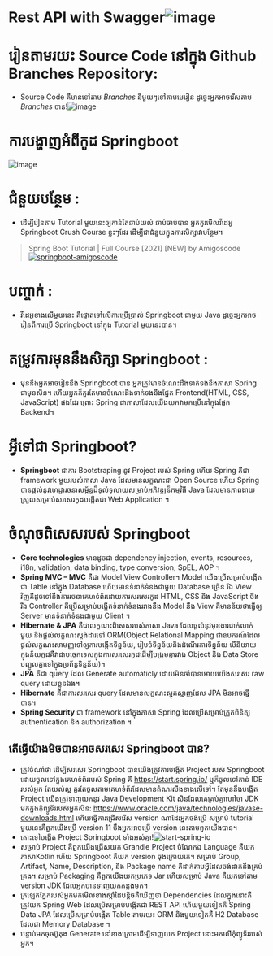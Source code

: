 # Rest API with Swagger![image](https://user-images.githubusercontent.com/103988427/169981197-3e7cefda-592c-499e-96d6-285b488f5eec.png)
# រៀនតាមរយះ Source Code នៅក្នុង Github Branches Repository: 
- Source Code គឺមានទៅតាម *Branches* នីមួយៗទៅតាមមេរៀន ដូច្នេះអ្នកអាចរើសតាម *Branches* បាន!![image](https://user-images.githubusercontent.com/103988427/170003346-c55300e9-2ea8-4041-8994-36c0a248affa.png)
# ការបង្ហាញអំពីកូដ Springboot
![image](https://user-images.githubusercontent.com/103988427/169982053-58784fed-a416-48bb-9f64-d67b7eac1ddc.png)
# ជំនួយបន្ថែម : 
- ដើម្បីរៀនតាម Tutorial មួយនេះឲ្យកាន់តែឆាប់យល់ ឆាប់ចាប់បាន អ្នកគួរមើលវីដេអូ Springboot Crush Course ខ្លះៗដែរ ដើម្បីជាជំនួយក្នុងការសិក្សាវាបន្ថែម។ 
> Spring Boot Tutorial | Full Course [2021] [NEW] by Amigoscode <a href="https://www.youtube.com/watch?v=9SGDpanrc8U">![springboot-amigoscode](https://user-images.githubusercontent.com/103988427/169996333-01640549-e304-406e-a837-cb846a37c161.jpg)</a>
# បញ្ចាក់ : 
- វីដេអូខាងលើមួយនេះ គឺផ្តោតទៅលើការប្រើប្រាស់ Springboot ជាមួយ Java ដូច្នេះអ្នកអាចរៀនពីការប្រើ Springboot នៅក្នុង Tutorial មួយនេះបាន។
# តម្រូវការមុននឹងសិក្សា Springboot : 
- មុននឹងអ្នកអាចរៀននឹង Springboot បាន អ្នកត្រូវមានចំណេះដឹងទាក់ទងនឹងភាសា Spring ជាមុនសិន។ ហើយអ្នកក៏គួរតែមានចំណេះដឹងទាក់ទងនឹងផ្នែក Frontend(HTML, CSS, JavaScript) ផងដែរ ព្រោះ Spring ជាភាសាដែលយើងយកវាមកប្រើនៅក្នុងផ្នែក Backend។
# អ្វីទៅជា Springboot?
- **Springboot** ជាការ Bootstraping នូវ Project របស់ Spring ហើយ Spring គឺជា framework មួយរបស់ភាសា Java ដែលមានលក្ខណះជា Open Source ហើយ Spring បានផ្តល់នូវហេដ្ឋារចនាសម្ព័ន្ធដ៏ទូលំទូលាយសម្រាប់អភិវឌ្ឍន៏កម្មវិធី Java ដែលមានភាពងាយស្រួលសម្រាប់សរសេរកូដបង្កើតជា Web Application ។
# ចំណុចពិសេសរបស់ Springboot
- **Core technologies** មានដូចជា dependency injection, events, resources, i18n, validation, data binding, type conversion, SpEL, AOP ។
- **Spring MVC – MVC** គឺជា Model View Controller។ Model យើងប្រើសម្រាប់បង្កើតជា Table នៅក្នុង Database ហើយមានទំនាក់ទំនងជាមួយ Database ច្រើន រីឯ View វិញគឺដូចទៅនឹងការរចនាគេហទំព័រដោយការសរសេរកូដ HTML, CSS និង JavaScript ចឹង រីឯ Controller គឺប្រើសម្រាប់បង្កើតទំនាក់ទំនងរវាងនឹង Model នឹង View គឺមានន័យថាធ្វើឲ្យ Server មានទំនាក់ទំនងជាមួយ Client ។
- **Hibernate & JPA** គឺជាលក្ខណះពិសេសរបស់ភាសា Java ដែលផ្តល់នូវមុខងារជាក់លាក់មួយ និងផ្តល់លក្ខណះស្តង់ដារទៅ ORM(Object Relational Mapping ជាឧបករណ៍ដែលផ្តល់លក្ខណះសាមញ្ញទៅឲ្យការបង្កើតទិន្នន័យ, រៀបចំទិន្នន័យនិងដំណើរការទិន្នន័យ បើនិយាយក្នុងន័យកូដគឺវាជាបច្ចេកទេសក្នុងការសរសេរកូដដើម្បីបង្រួមគ្នារវាង Object និង Data Store បញ្ជូលគ្នាទៅក្នុងប្រព័ន្ធទិន្នន័យ)។
- **JPA** គឺជា query ដែល Generate automaticly ដោយមិនចាំបានអោយយើងសរសេរ raw query ដោយខ្លួនឯង។
- **Hibernate** គឺជាការសរសេរ query ដែលមានលក្ខណះស្មុគស្មាញដែល JPA មិនអាចធ្វើបាន។
- **Spring Security** ជា framework នៅក្នុងភាសា Spring ដែលប្រើសម្រាប់ត្រួតពិនិត្យ authentication និង authorization ។
## តើធ្វើយ៉ាងមិចបានអាចសរសេរ Springboot បាន?
- ត្រូវចំណាំថា ដើម្បីសរសេរ Springboot បានយើងត្រូវការបង្កើត Project របស់ Springboot ដោយចូលទៅក្នុងគេហទំព័ររបស់ Spring គឺ https://start.spring.io/ ឬក៏ចូលទៅកាន់ IDE របស់អ្នក តែយល់ល្អ គួរតែចូលតាមគេហទំព័រដែលមានតំណរលីងខាងលើទៅ។ តែមុននឹងបង្កើត Project យើងត្រូវទាញយកនូវ Java Development Kit សិនដែលគេគ្រប់គ្នាហៅថា JDK មកក្នុងកុំព្យូទ័ររបស់អ្នកសិន: https://www.oracle.com/java/technologies/javase-downloads.html ហើយធ្វើការជ្រើសរើស version ណាដែរអ្នកចង់ប្រើ សម្រាប់ tutorial មួយនេះគឺពួកយើងប្រើ version 11 ចឹងអ្នកអាចប្រើ version នេះតាមពួកយើងបាន។
- តោះទៅបង្កើត Project Springboot ទាំងអស់គ្នា!![start-spring-io](https://user-images.githubusercontent.com/103988427/169998016-e66b8306-633b-4af9-bd30-b34973bac225.jpg)
- សម្រាប់ Project គឺពួកយើងជ្រើសយក Grandle Project ចំណែកឯ Language គឺយកភាសា​ Kotlin ហើយ Springboot គឺយក version ចុងក្រោយគេ។ សម្រាប់ Group, Artifact, Name, Description, និង Package name គឺដាក់តាមអ្វីដែលចង់ដាក់នឹងគ្រប់គ្រង។ សម្រាប់ Packaging គឺពួកយើងយកប្រភេទ Jar ហើយសម្រាប់ Java គឺយកទៅតាម version JDK ដែលអ្នកបានទាញយកកន្លងមក។
- ក្រឡេកភ្នែករបស់អ្នកមកមើលខាងស្តាំដៃបន្តិចគឺឃើញថា Dependencies ដែលក្នុងនោះគឺត្រូវយក Spring Web ដែលប្រើសម្រាប់បង្កើតជា REST API ហើយមួយទៀតគឺ Spring Data JPA ដែលប្រើសម្រាប់បង្កើត Table តាមរយះ ORM និងមួយទៀតគឺ H2 Database ដែលជា Memory Database ។
- បន្ទាប់មកចុចប៊ូតុង Generate នៅខាងក្រោមដើម្បីទាញយក Project នោះមកលើកុំព្យូទ័ររបស់អ្នក។
